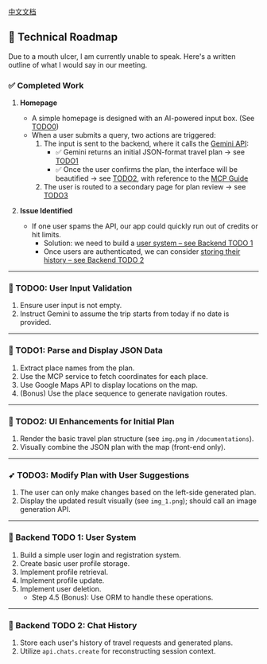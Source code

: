 [中文文档](documentations/CODE_OF_CONDUCT_CN.md)
## 🧪 Technical Roadmap

Due to a mouth ulcer, I am currently unable to speak. Here's a written outline of what I would say in our meeting.

### ✅ Completed Work

1. **Homepage**
    - A simple homepage is designed with an AI-powered input box. (See [TODO0](#todo0))
    - When a user submits a query, two actions are triggered:
        1. The input is sent to the backend, where it calls the [Gemini API](https://www.gemini.com/):
            - ✅ Gemini returns an initial JSON-format travel plan → see [TODO1](#todo1)
            - ✅ Once the user confirms the plan, the interface will be beautified → see [TODO2](#todo2), with reference to the [MCP Guide](https://o90p05z3t4.feishu.cn/wiki/Vldsw7DYdiJHe4kmzcJc0wzTnIc)
        2. The user is routed to a secondary page for plan review → see [TODO3](#todo3)

2. **Issue Identified**
    - If one user spams the API, our app could quickly run out of credits or hit limits.
        - Solution: we need to build a [user system – see Backend TODO 1](#backend-todo-1)
        - Once users are authenticated, we can consider [storing their history – see Backend TODO 2](#backend-todo-2)

---

### 📝 TODO0: User Input Validation

1. Ensure user input is not empty.
2. Instruct Gemini to assume the trip starts from today if no date is provided.

---

### 🧠 TODO1: Parse and Display JSON Data

1. Extract place names from the plan.
2. Use the MCP service to fetch coordinates for each place.
3. Use Google Maps API to display locations on the map.
4. (Bonus) Use the place sequence to generate navigation routes.

---

### 🎨 TODO2: UI Enhancements for Initial Plan

1. Render the basic travel plan structure (see `img.png` in `/documentations`).
2. Visually combine the JSON plan with the map (front-end only).

---

### ➶ TODO3: Modify Plan with User Suggestions

1. The user can only make changes based on the left-side generated plan.
2. Display the updated result visually (see `img_1.png`); should call an image generation API.

---

### 🔐 Backend TODO 1: User System

1. Build a simple user login and registration system.
2. Create basic user profile storage.
3. Implement profile retrieval.
4. Implement profile update.
5. Implement user deletion.
    - Step 4.5 (Bonus): Use ORM to handle these operations.

---

### 📒 Backend TODO 2: Chat History

1. Store each user's history of travel requests and generated plans.
2. Utilize `api.chats.create` for reconstructing session context.

